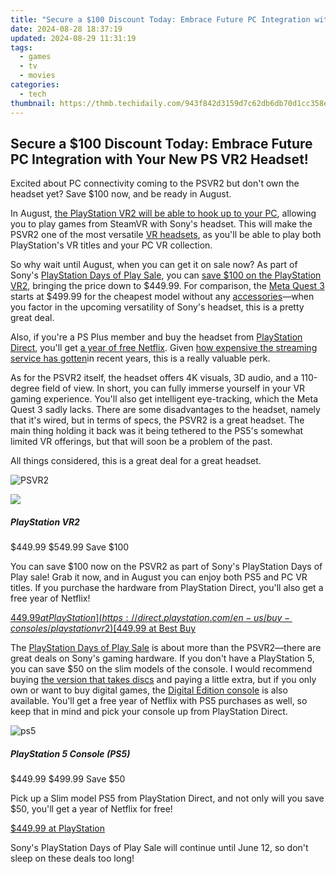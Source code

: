 ```yaml
---
title: "Secure a $100 Discount Today: Embrace Future PC Integration with Your New PS VR2 Headset!"
date: 2024-08-28 18:37:19
updated: 2024-08-29 11:31:19
tags:
  - games
  - tv
  - movies
categories:
  - tech
thumbnail: https://thmb.techidaily.com/943f842d3159d7c62db6db70d1cc358ee65b1b4726dfe5cba10ba2bbf753775f.jpg
---
```


## Secure a $100 Discount Today: Embrace Future PC Integration with Your New PS VR2 Headset!

Excited about PC connectivity coming to the PSVR2 but don't own the headset yet? Save $100 now, and be ready in August.

 In August, [the PlayStation VR2 will be able to hook up to your PC](https://howto.techidaily.com/full-solutions-to-fix-error-code-920-in-google-play-on-infinix-note-30-pro-drfone-by-drfone-fix-android-problems-fix-android-problems/), allowing you to play games from SteamVR with Sony's headset. This will make the PSVR2 one of the most versatile [VR headsets](https://vp-tips.techidaily.com/visual-harmony-ios-and-macos-photoviewer-blend/), as you'll be able to play both PlayStation's VR titles and your PC VR collection.

 So why wait until August, when you can get it on sale now? As part of Sony's [PlayStation Days of Play Sale](https://direct.playstation.com/en-us/deals), you can [save $100 on the PlayStation VR2](https://www.amazon.com/PlayStation-VR2-PSVR2-5/dp/B0C1QJ6VHY?tag=hotoge-20&ascsubtag=UUhtgUeUpU2003526&asc%5Frefurl=https%3A%2F%2Fwww.howtogeek.com%2Fpsvr2-deal%2F&asc%5Fcampaign=Affiliate), bringing the price down to $449.99\. For comparison, the [Meta Quest 3](https://www.meta.com/quest/quest-3/) starts at $499.99 for the cheapest model without any [accessories](https://techidaily.com/the-way-to-recover-deleted-pictures-on-note-30-pro-without-backup-by-fonelab-android-recover-pictures/)—when you factor in the upcoming versatility of Sony's headset, this is a pretty great deal.

 Also, if you're a PS Plus member and buy the headset from [PlayStation Direct](https://direct.playstation.com/en-us/buy-consoles/playstationvr2), you'll get [a year of free Netflix](https://direct.playstation.com/en-us/netflix). Given [how expensive the streaming service has gotten](https://youtube-web.techidaily.com/emystifying-video-seo-on-youtube-as-a-novice/)in recent years, this is a really valuable perk.

 As for the PSVR2 itself, the headset offers 4K visuals, 3D audio, and a 110-degree field of view. In short, you can fully immerse yourself in your VR gaming experience. You'll also get intelligent eye-tracking, which the Meta Quest 3 sadly lacks. There are some disadvantages to the headset, namely that it's wired, but in terms of specs, the PSVR2 is a great headset. The main thing holding it back was it being tethered to the PS5's somewhat limited VR offerings, but that will soon be a problem of the past.

 All things considered, this is a great deal for a great headset.

![PSVR2](https://static1.howtogeekimages.com/wordpress/wp-content/uploads/2023/11/psvr2.png) 

![](https://static1.howtogeekimages.com/wordpresshttps://static0.howtogeekimages.com/wordpress/wp-content/uploads/2024/01/htg-best-of-2024-1.png) 

#####  PlayStation VR2

$449.99 $549.99 Save $100 

You can save $100 now on the PSVR2 as part of Sony's PlayStation Days of Play sale! Grab it now, and in August you can enjoy both PS5 and PC VR titles. If you purchase the hardware from PlayStation Direct, you'll also get a free year of Netflix!

[$449.99 at PlayStation](https://direct.playstation.com/en-us/buy-consoles/playstationvr2) [$449.99 at Best Buy](https://shop-links.co/link/?exclusive=1&publisher_slug=itechdaily19598&url=https%3A%2F%2Fwww.bestbuy.com%2Fsite%2Fsony-playstation-vr2-multi%2F6542114.p%3FskuId%3D6542114) 

 The [PlayStation Days of Play Sale](https://direct.playstation.com/en-us/deals) is about more than the PSVR2—there are great deals on Sony's gaming hardware. If you don't have a PlayStation 5, you can save $50 on the slim models of the console. I would recommend buying [the version that takes discs](https://direct.playstation.com/en-us/buy-consoles/playstation5-console-model-group-slim) and paying a little extra, but if you only own or want to buy digital games, the [Digital Edition console](https://direct.playstation.com/en-us/buy-consoles/playstation5-digital-edition-console-model-group-slim) is also available. You'll get a free year of Netflix with PS5 purchases as well, so keep that in mind and pick your console up from PlayStation Direct.

![ps5](https://static1.howtogeekimages.com/wordpress/wp-content/uploads/2024/06/ps5.png) 

#####  PlayStation 5 Console (PS5)

$449.99 $499.99 Save $50 

Pick up a Slim model PS5 from PlayStation Direct, and not only will you save $50, you'll get a year of Netflix for free!

[$449.99 at PlayStation](https://direct.playstation.com/en-us/buy-consoles/playstation5-console-model-group-slim) 

 Sony's PlayStation Days of Play Sale will continue until June 12, so don't sleep on these deals too long!

<ins class="adsbygoogle"
     style="display:block"
     data-ad-format="autorelaxed"
     data-ad-client="ca-pub-7571918770474297"
     data-ad-slot="1223367746"></ins>



<ins class="adsbygoogle"
     style="display:block"
     data-ad-client="ca-pub-7571918770474297"
     data-ad-slot="8358498916"
     data-ad-format="auto"
     data-full-width-responsive="true"></ins>
